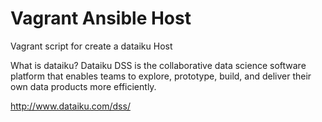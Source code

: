 # Vagrant Ansible Host

Vagrant script for create a dataiku Host

What is dataiku?
Dataiku DSS is the collaborative data science software platform that enables teams to explore, prototype, build, and deliver their own data products more efficiently.

http://www.dataiku.com/dss/
